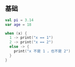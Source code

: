 <!-- 
title: 04-Kotlin入门
sort: 
--> 

## 基础

```kotlin
val pi = 3.14
var age = 18

when (x) {
  1 -> print("x == 1")
  2 -> print("x == 2")
  else -> {
    print("x 不是 1 ，也不是 2")
  }
}

```

